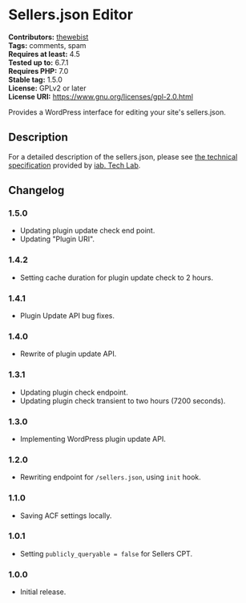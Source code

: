 # Sellers.json Editor #
**Contributors:** [thewebist](https://profiles.wordpress.org/thewebist/)  
**Tags:** comments, spam  
**Requires at least:** 4.5  
**Tested up to:** 6.7.1  
**Requires PHP:** 7.0  
**Stable tag:** 1.5.0  
**License:** GPLv2 or later  
**License URI:** https://www.gnu.org/licenses/gpl-2.0.html  

Provides a WordPress interface for editing your site's sellers.json.

## Description ##

For a detailed description of the sellers.json, please see [the technical specification](https://iabtechlab.com/wp-content/uploads/2019/07/Sellers.json_Final.pdf) provided by [iab. Tech Lab](https://iabtechlab.com/sellers-json/).

## Changelog ##

### 1.5.0 ###
* Updating plugin update check end point.
* Updating "Plugin URI".

### 1.4.2 ###
* Setting cache duration for plugin update check to 2 hours.

### 1.4.1 ###
* Plugin Update API bug fixes.

### 1.4.0 ###
* Rewrite of plugin update API.

### 1.3.1 ###
* Updating plugin check endpoint.
* Updating plugin check transient to two hours (7200 seconds).

### 1.3.0 ###
* Implementing WordPress plugin update API.

### 1.2.0 ###
* Rewriting endpoint for `/sellers.json`, using `init` hook.

### 1.1.0 ###
* Saving ACF settings locally.

### 1.0.1 ###
* Setting `publicly_queryable = false` for Sellers CPT.

### 1.0.0 ###
* Initial release.
